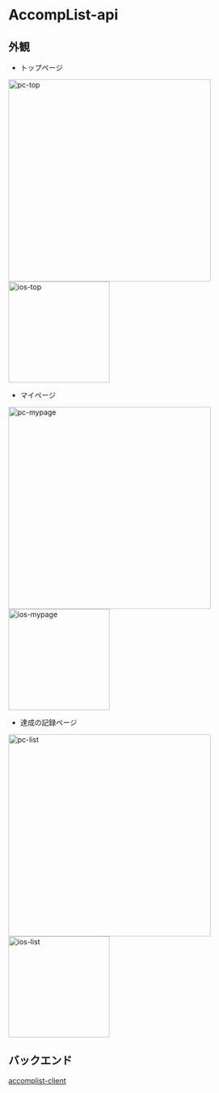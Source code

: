 # AccompList-api
## 外観
- トップページ
<img width="400" alt="pc-top" src="https://user-images.githubusercontent.com/55418247/103162802-55d01200-4838-11eb-910a-2a79cc906f96.png">
<img width="200" alt="ios-top" src="https://user-images.githubusercontent.com/55418247/103162808-76986780-4838-11eb-9e97-0db43832538d.png">

- マイページ
<img width="400" alt="pc-mypage" src="https://user-images.githubusercontent.com/55418247/103162814-a47dac00-4838-11eb-819d-34eca8453214.png">
<img width="200" alt="ios-mypage" src="https://user-images.githubusercontent.com/55418247/103162811-844ded00-4838-11eb-8a05-25149cf89a49.png">

- 達成の記録ページ
<img width="400" alt="pc-list" src="https://user-images.githubusercontent.com/55418247/103162820-b4958b80-4838-11eb-9e7c-806e6e8dd1e1.png">
<img width="200" alt="ios-list" src="https://user-images.githubusercontent.com/55418247/103162824-bb240300-4838-11eb-8f6d-5f542222b26a.png">

## バックエンド
[accomplist-client](https://github.com/rai-wtnb/accomplist-api)

